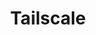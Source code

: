 ---
description: Tailscale is a Zero config VPN. It installs on any device in minutes,
  manages firewall rules for you, and works from anywhere. Get 20 devices for free
  for a personal account.
link: http://tailscale.com/selfhosted
shortname: tailscale.com-ssh
title: Tailscale
---